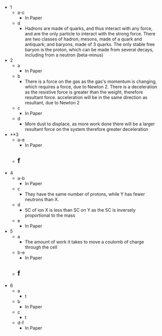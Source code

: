 - 1
	- a-c
		- In Paper
	- d
		- Hadrons are made of quarks, and thus interact with any force, and are the only particle to interact with the strong force. There are two classes of hadron; mesons, made of a quark and antiquark; and baryons, made of 3 quarks. The only stable free baryon is the proton, which can be made from several decays, including from a neutron (beta-minus)
- 2
	- a
		- In Paper
	- b
		- There is a force on the gas as the gas's momentum is changing, which requires a force, due to Newton 2. There is a deceleration as the resistive force is greater than the weight, therefore resultant force. acceleration will be in the same direction as resultant, due to Newton 2
	- c
		- In Paper
	- d
		- More dust to displace, as more work done there will be a larger resultant force on the system therefore greater deceleration
- **3
	- a-e
		- In Paper
	- f
		- 
- 4
	- a-b
		- In Paper
	- c
		- They have the same number of protons, while Y has fewer neutrons than X.
	- d
		- SC of ion X is less than SC on Y as the SC is inversely proportional to the mass
	- e
		- In Paper
- 5
	- a
		- The amount of work it takes to move a coulomb of charge through the cell
	- b-e
		- In Paper
	- f
		- 
- 6
	- a
		- t
	- b
		- In Paper
	- c
		- t
	- d-f
		- In Paper